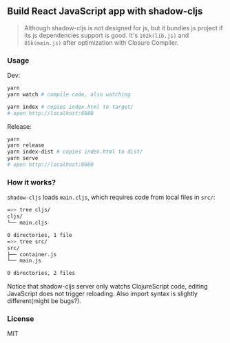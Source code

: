 
Build React JavaScript app with shadow-cljs
----

> Although shadow-cljs is not designed for js, but it bundles js project if its js dependencies support is good.
> It's `102k(lib.js)` and `85k(main.js)` after optimization with Closure Compiler.

### Usage

Dev:

```bash
yarn
yarn watch # compile code, also watching

yarn index # copies index.html to target/
# open http://localhost:8080
```

Release:

```bash
yarn
yarn release
yarn index-dist # copies index.html to dist/
yarn serve
# open http://localhost:8080
```

### How it works?

`shadow-cljs` loads `main.cljs`, which requires code from local files in `src/`:

```bash
=>> tree cljs/
cljs/
└── main.cljs

0 directories, 1 file
=>> tree src/
src/
├── container.js
└── main.js

0 directories, 2 files
```

Notice that shadow-cljs server only watchs ClojureScript code, editing JavaScript does not trigger reloading.
Also import syntax is slightly different(might be bugs?).

### License

MIT
